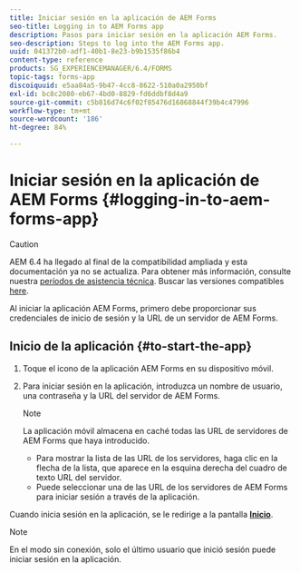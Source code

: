 ```yaml
---
title: Iniciar sesión en la aplicación de AEM Forms
seo-title: Logging in to AEM Forms app
description: Pasos para iniciar sesión en la aplicación AEM Forms.
seo-description: Steps to log into the AEM Forms app.
uuid: 041372b0-adf1-40b1-8e23-b9b1535f86b4
content-type: reference
products: SG_EXPERIENCEMANAGER/6.4/FORMS
topic-tags: forms-app
discoiquuid: e5aa84a5-9b47-4cc8-8622-510a0a2950bf
exl-id: bc8c2080-eb67-4bd0-8829-fd6ddbf8d4a9
source-git-commit: c5b816d74c6f02f85476d16868844f39b4c47996
workflow-type: tm+mt
source-wordcount: '186'
ht-degree: 84%

---
```


# Iniciar sesión en la aplicación de AEM Forms {#logging-in-to-aem-forms-app}

>[!CAUTION]
>
>AEM 6.4 ha llegado al final de la compatibilidad ampliada y esta documentación ya no se actualiza. Para obtener más información, consulte nuestra [períodos de asistencia técnica](https://helpx.adobe.com/es/support/programs/eol-matrix.html). Buscar las versiones compatibles [here](https://experienceleague.adobe.com/docs/).

Al iniciar la aplicación AEM Forms, primero debe proporcionar sus credenciales de inicio de sesión y la URL de un servidor de AEM Forms.

## Inicio de la aplicación {#to-start-the-app}

1. Toque el icono de la aplicación AEM Forms en su dispositivo móvil.
1. Para iniciar sesión en la aplicación, introduzca un nombre de usuario, una contraseña y la URL del servidor de AEM Forms.

   >[!NOTE]
   >
   >La aplicación móvil almacena en caché todas las URL de servidores de AEM Forms que haya introducido.
   >
   >* Para mostrar la lista de las URL de los servidores, haga clic en la flecha de la lista, que aparece en la esquina derecha del cuadro de texto URL del servidor.
   >* Puede seleccionar una de las URL de los servidores de AEM Forms para iniciar sesión a través de la aplicación.


Cuando inicia sesión en la aplicación, se le redirige a la pantalla [**Inicio**](/help/forms/using/home-screen.md).

>[!NOTE]
>
>En el modo sin conexión, solo el último usuario que inició sesión puede iniciar sesión en la aplicación.
